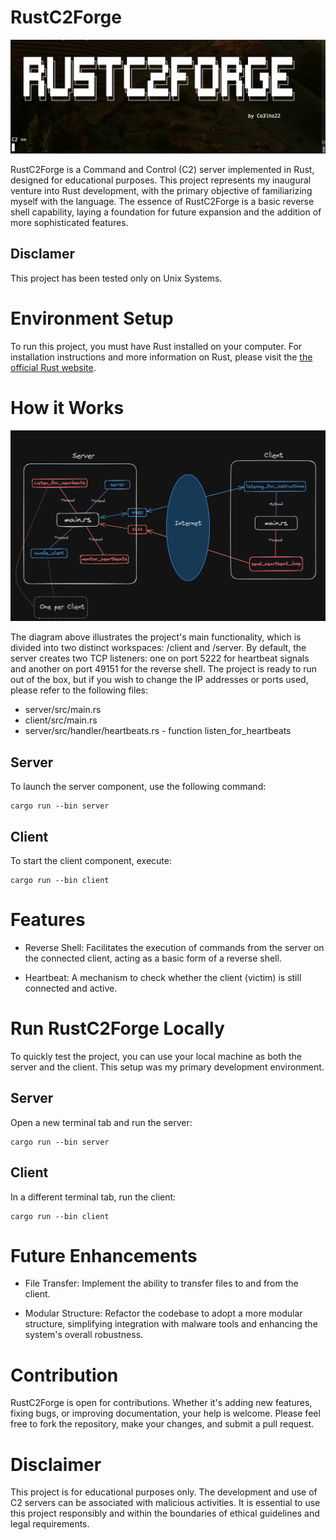 # RustC2Forge
![](images/name.png)

RustC2Forge is a Command and Control (C2) server implemented in Rust, designed for educational purposes. This project represents my inaugural venture into Rust development, with the primary objective of familiarizing myself with the language. The essence of RustC2Forge is a basic reverse shell capability, laying a foundation for future expansion and the addition of more sophisticated features.
## Disclamer
This project has been tested only on Unix Systems.

# Environment Setup
To run this project, you must have Rust installed on your computer. For installation instructions and more information on Rust, please visit the [the official Rust website](https://www.rust-lang.org/tools/install).

# How it Works
![](images/main.png)

The diagram above illustrates the project's main functionality, which is divided into two distinct workspaces: /client and /server. By default, the server creates two TCP listeners: one on port 5222 for heartbeat signals and another on port 49151 for the reverse shell. The project is ready to run out of the box, but if you wish to change the IP addresses or ports used, please refer to the following files:
- server/src/main.rs
- client/src/main.rs
- server/src/handler/heartbeats.rs - function listen_for_heartbeats

## Server
To launch the server component, use the following command:
```Shell
cargo run --bin server
```

## Client
To start the client component, execute:
```Shell
cargo run --bin client
```

# Features
- Reverse Shell: Facilitates the execution of commands from the server on the connected client, acting as a basic form of a reverse shell.

- Heartbeat: A mechanism to check whether the client (victim) is still connected and active.

# Run RustC2Forge Locally
To quickly test the project, you can use your local machine as both the server and the client. This setup was my primary development environment.

## Server
Open a new terminal tab and run the server:
```Shell
cargo run --bin server
```

## Client
In a different terminal tab, run the client:
```Shell
cargo run --bin client
```

# Future Enhancements
- File Transfer: Implement the ability to transfer files to and from the client.

- Modular Structure: Refactor the codebase to adopt a more modular structure, simplifying integration with malware tools and enhancing the system's overall robustness.

# Contribution
RustC2Forge is open for contributions. Whether it's adding new features, fixing bugs, or improving documentation, your help is welcome. Please feel free to fork the repository, make your changes, and submit a pull request.

# Disclaimer
This project is for educational purposes only. The development and use of C2 servers can be associated with malicious activities. It is essential to use this project responsibly and within the boundaries of ethical guidelines and legal requirements.

